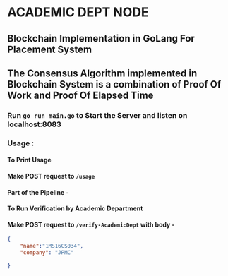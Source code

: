 # ACADEMIC DEPT NODE

## Blockchain Implementation in GoLang For Placement System

## The Consensus Algorithm implemented in Blockchain System is a combination of Proof Of Work and Proof Of Elapsed Time


### Run `go run main.go` to Start the Server and listen on localhost:8083

### Usage :

#### To Print Usage
####    Make POST request to `/usage`

#### Part of the Pipeline - 

#### To Run Verification by Academic Department
####    Make POST request to `/verify-AcademicDept` with body -
```json
{
	"name":"1MS16CS034",
    "company": "JPMC"
  
}
```

